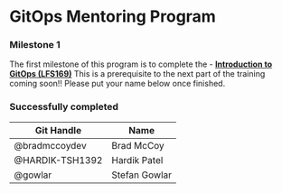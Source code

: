 # GitOps Mentoring Program

### Milestone 1
The first milestone of this program is to complete the - [**Introduction to GitOps (LFS169)**](https://training.linuxfoundation.org/training/introduction-to-gitops-lfs169/) This is a prerequisite to the next part of the training coming soon!! Please put your name below once finished.


### Successfully completed
| Git Handle | Name |
| --- | --- |
| @bradmccoydev | Brad McCoy |
| @HARDIK-TSH1392 | Hardik Patel |
| @gowlar | Stefan Gowlar |
